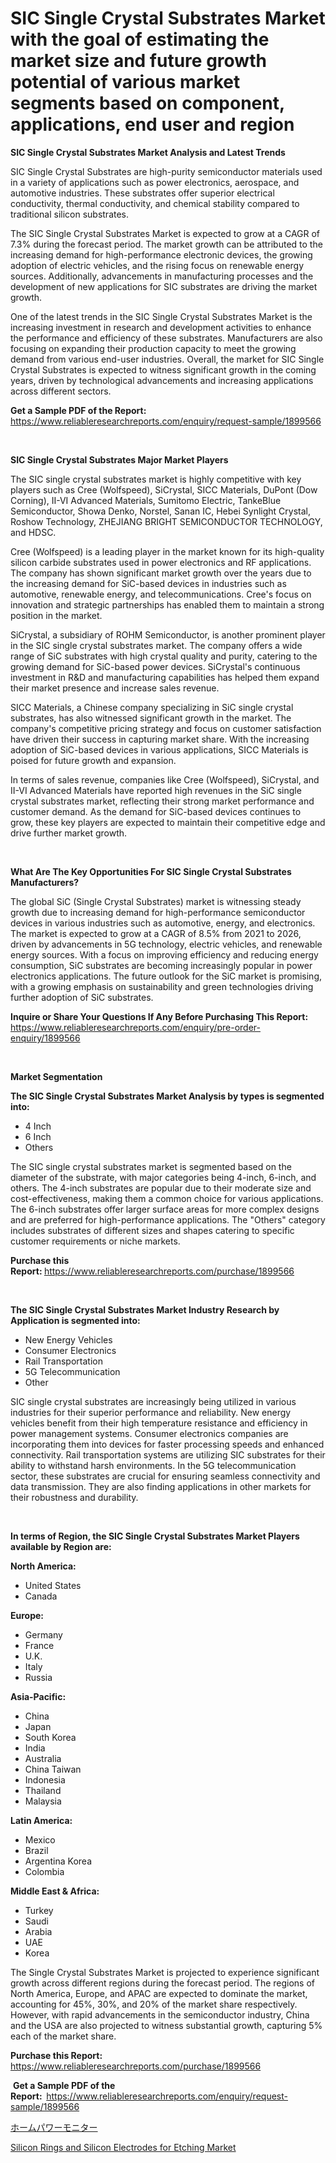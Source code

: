 <p><h1>SIC Single Crystal Substrates Market with the goal of estimating the market size and future growth potential of various market segments based on component, applications, end user and region</h1></p><p><strong>SIC Single Crystal Substrates Market Analysis and Latest Trends</strong></p>
<p><p>SIC Single Crystal Substrates are high-purity semiconductor materials used in a variety of applications such as power electronics, aerospace, and automotive industries. These substrates offer superior electrical conductivity, thermal conductivity, and chemical stability compared to traditional silicon substrates.</p><p>The SIC Single Crystal Substrates Market is expected to grow at a CAGR of 7.3% during the forecast period. The market growth can be attributed to the increasing demand for high-performance electronic devices, the growing adoption of electric vehicles, and the rising focus on renewable energy sources. Additionally, advancements in manufacturing processes and the development of new applications for SIC substrates are driving the market growth.</p><p>One of the latest trends in the SIC Single Crystal Substrates Market is the increasing investment in research and development activities to enhance the performance and efficiency of these substrates. Manufacturers are also focusing on expanding their production capacity to meet the growing demand from various end-user industries. Overall, the market for SIC Single Crystal Substrates is expected to witness significant growth in the coming years, driven by technological advancements and increasing applications across different sectors.</p></p>
<p><strong>Get a Sample PDF of the Report:&nbsp;</strong> <a href="https://www.reliableresearchreports.com/enquiry/request-sample/1899566">https://www.reliableresearchreports.com/enquiry/request-sample/1899566</a></p>
<p>&nbsp;</p>
<p><strong>SIC Single Crystal Substrates Major Market Players</strong></p>
<p><p>The SIC single crystal substrates market is highly competitive with key players such as Cree (Wolfspeed), SiCrystal, SICC Materials, DuPont (Dow Corning), II-VI Advanced Materials, Sumitomo Electric, TankeBlue Semiconductor, Showa Denko, Norstel, Sanan IC, Hebei Synlight Crystal, Roshow Technology, ZHEJIANG BRIGHT SEMICONDUCTOR TECHNOLOGY, and HDSC.</p><p>Cree (Wolfspeed) is a leading player in the market known for its high-quality silicon carbide substrates used in power electronics and RF applications. The company has shown significant market growth over the years due to the increasing demand for SiC-based devices in industries such as automotive, renewable energy, and telecommunications. Cree's focus on innovation and strategic partnerships has enabled them to maintain a strong position in the market.</p><p>SiCrystal, a subsidiary of ROHM Semiconductor, is another prominent player in the SIC single crystal substrates market. The company offers a wide range of SiC substrates with high crystal quality and purity, catering to the growing demand for SiC-based power devices. SiCrystal's continuous investment in R&D and manufacturing capabilities has helped them expand their market presence and increase sales revenue.</p><p>SICC Materials, a Chinese company specializing in SiC single crystal substrates, has also witnessed significant growth in the market. The company's competitive pricing strategy and focus on customer satisfaction have driven their success in capturing market share. With the increasing adoption of SiC-based devices in various applications, SICC Materials is poised for future growth and expansion.</p><p>In terms of sales revenue, companies like Cree (Wolfspeed), SiCrystal, and II-VI Advanced Materials have reported high revenues in the SiC single crystal substrates market, reflecting their strong market performance and customer demand. As the demand for SiC-based devices continues to grow, these key players are expected to maintain their competitive edge and drive further market growth.</p></p>
<p>&nbsp;</p>
<p><strong>What Are The Key Opportunities For SIC Single Crystal Substrates Manufacturers?</strong></p>
<p><p>The global SiC (Single Crystal Substrates) market is witnessing steady growth due to increasing demand for high-performance semiconductor devices in various industries such as automotive, energy, and electronics. The market is expected to grow at a CAGR of 8.5% from 2021 to 2026, driven by advancements in 5G technology, electric vehicles, and renewable energy sources. With a focus on improving efficiency and reducing energy consumption, SiC substrates are becoming increasingly popular in power electronics applications. The future outlook for the SiC market is promising, with a growing emphasis on sustainability and green technologies driving further adoption of SiC substrates.</p></p>
<p><strong>Inquire or Share Your Questions If Any Before Purchasing This Report:</strong> <a href="https://www.reliableresearchreports.com/enquiry/pre-order-enquiry/1899566">https://www.reliableresearchreports.com/enquiry/pre-order-enquiry/1899566</a></p>
<p>&nbsp;</p>
<p><strong>Market Segmentation</strong></p>
<p><strong>The SIC Single Crystal Substrates Market Analysis by types is segmented into:</strong></p>
<p><ul><li>4 Inch</li><li>6 Inch</li><li>Others</li></ul></p>
<p><p>The SIC single crystal substrates market is segmented based on the diameter of the substrate, with major categories being 4-inch, 6-inch, and others. The 4-inch substrates are popular due to their moderate size and cost-effectiveness, making them a common choice for various applications. The 6-inch substrates offer larger surface areas for more complex designs and are preferred for high-performance applications. The "Others" category includes substrates of different sizes and shapes catering to specific customer requirements or niche markets.</p></p>
<p><strong>Purchase this Report:&nbsp;</strong><a href="https://www.reliableresearchreports.com/purchase/1899566">https://www.reliableresearchreports.com/purchase/1899566</a></p>
<p>&nbsp;</p>
<p><strong>The SIC Single Crystal Substrates Market Industry Research by Application is segmented into:</strong></p>
<p><ul><li>New Energy Vehicles</li><li>Consumer Electronics</li><li>Rail Transportation</li><li>5G Telecommunication</li><li>Other</li></ul></p>
<p><p>SIC single crystal substrates are increasingly being utilized in various industries for their superior performance and reliability. New energy vehicles benefit from their high temperature resistance and efficiency in power management systems. Consumer electronics companies are incorporating them into devices for faster processing speeds and enhanced connectivity. Rail transportation systems are utilizing SIC substrates for their ability to withstand harsh environments. In the 5G telecommunication sector, these substrates are crucial for ensuring seamless connectivity and data transmission. They are also finding applications in other markets for their robustness and durability.</p></p>
<p>&nbsp;</p>
<p><strong>In terms of Region, the SIC Single Crystal Substrates Market Players available by Region are:</strong></p>
<p>
    <p> <strong> North America: </strong>
        <ul>
            <li>United States</li>
            <li>Canada</li>
        </ul>
        </p> 
    <p> <strong> Europe: </strong>
        <ul>
            <li>Germany</li>
            <li>France</li>
            <li>U.K.</li>
            <li>Italy</li>
            <li>Russia</li>
        </ul>
        </p> 
    <p> <strong> Asia-Pacific: </strong>
        <ul>
            <li>China</li>
            <li>Japan</li>
            <li>South Korea</li>
            <li>India</li>
            <li>Australia</li>
            <li>China Taiwan</li>
            <li>Indonesia</li>
            <li>Thailand</li>
            <li>Malaysia</li>
        </ul>
        </p> 
    <p> <strong> Latin America: </strong>
        <ul>
            <li>Mexico</li>
            <li>Brazil</li>
            <li>Argentina Korea</li>
            <li>Colombia</li>
        </ul>
        </p> 
    <p> <strong> Middle East & Africa: </strong>
        <ul>
            <li>Turkey</li>
            <li>Saudi</li>
            <li>Arabia</li>
            <li>UAE</li>
            <li>Korea</li>
        </ul>
    </p>
    </p>
<p><p>The Single Crystal Substrates Market is projected to experience significant growth across different regions during the forecast period. The regions of North America, Europe, and APAC are expected to dominate the market, accounting for 45%, 30%, and 20% of the market share respectively. However, with rapid advancements in the semiconductor industry, China and the USA are also projected to witness substantial growth, capturing 5% each of the market share.</p></p>
<p><strong>Purchase this Report: </strong><a href="https://www.reliableresearchreports.com/purchase/1899566">https://www.reliableresearchreports.com/purchase/1899566</a></p>
<p>&nbsp;<strong>Get a Sample PDF of the Report:&nbsp;&nbsp;</strong><a href="https://www.reliableresearchreports.com/enquiry/request-sample/1899566">https://www.reliableresearchreports.com/enquiry/request-sample/1899566</a></p>
<p><strong></strong></p>
<p><p><a href="https://github.com/mreklxf44233/Market-Research-Report-List-1/blob/main/713321613979.md">ホームパワーモニター</a></p><p><a href="https://github.com/CliffMedina6/Market-Research-Report-List-4/blob/main/silicon-rings-and-silicon-electrodes-for-etching-market.md">Silicon Rings and Silicon Electrodes for Etching Market</a></p></p>